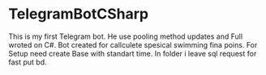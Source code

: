# TelegramBotCSharp
This is my first Telegram bot. He use pooling method updates and Full wroted on C#. Bot created for callculete spesical swimming fina poins.
  For Setup need create Base with standart time. In folder  i leave sql request for fast put bd.
  

